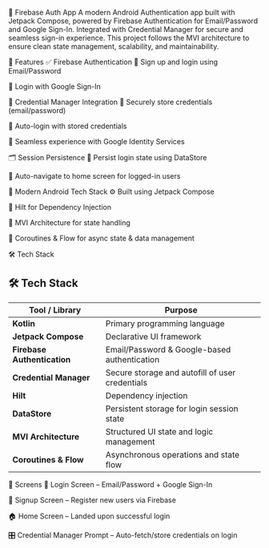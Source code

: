 🔐 Firebase Auth App
A modern Android Authentication app built with Jetpack Compose, powered by Firebase Authentication for Email/Password and Google Sign-In. Integrated with Credential Manager for secure and seamless sign-in experience. This project follows the MVI architecture to ensure clean state management, scalability, and maintainability.

🚀 Features
✅ Firebase Authentication
🔸 Sign up and login using Email/Password

🔸 Login with Google Sign-In

🔐 Credential Manager Integration
🔸 Securely store credentials (email/password)

🔸 Auto-login with stored credentials

🔸 Seamless experience with Google Identity Services

🗂 Session Persistence
🔸 Persist login state using DataStore

🔸 Auto-navigate to home screen for logged-in users

🧩 Modern Android Tech Stack
⚙️ Built using Jetpack Compose

💉 Hilt for Dependency Injection

📐 MVI Architecture for state handling

🔄 Coroutines & Flow for async state & data management

🛠 Tech Stack

## 🛠 Tech Stack

| Tool / Library              | Purpose                                          |
|----------------------------|--------------------------------------------------|
| **Kotlin**                 | Primary programming language                     |
| **Jetpack Compose**        | Declarative UI framework                         |
| **Firebase Authentication**| Email/Password & Google-based authentication     |
| **Credential Manager**     | Secure storage and autofill of user credentials  |
| **Hilt**                   | Dependency injection                             |
| **DataStore**              | Persistent storage for login session state       |
| **MVI Architecture**       | Structured UI state and logic management         |
| **Coroutines & Flow**      | Asynchronous operations and state flow           |

📱 Screens
🔐 Login Screen – Email/Password + Google Sign-In

📝 Signup Screen – Register new users via Firebase

🏠 Home Screen – Landed upon successful login

🎛️ Credential Manager Prompt – Auto-fetch/store credentials on login

